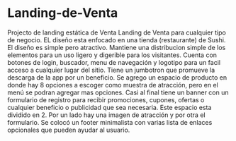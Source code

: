 # Landing-de-Venta
Projecto de landing estática de Venta
Landing de Venta para cualquier tipo de negocio. EL diseño esta enfocado en una tienda (restaurante) de Sushi.
El diseño es simple pero atractivo.
Mantiene una distribucion simple de los elementos para un uso ligero y digerible para los visitantes.
Cuenta con botones de login, buscador, menu de navegación y logotipo para un facil acceso a cualquier lugar del sitio.
Tiene un jumbotron que promueve la descarga de la app por un beneficio.
Se agrego un espacio de producto en donde hay 8 opciones a escoger como muestra de atracción, pero en el menú se podran agregar mas opciones.
Casi al final tiene un banner con un formulario de registro para recibir promociones, cupones, ofertas o cualquier beneficio o publicidad que sea necesaria. Este espacio esta dividido en 2.
Por un lado hay una imagen de atracción y por otra el formulario.
Se colocó un footer minimalista con varias lista de enlaces opcionales que pueden ayudar al usuario.
